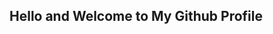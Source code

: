 ## Hello and Welcome to My Github Profile
<!doctype html>
<html>
  <head>
    <style>
      body{
        background-image:url("sukuna.jpeg");
        background-postion: cover;
        bacground-repeat: no-repeat;
        }
    </style>
  </head>
</html>


<!--
**Yohan799/Yohan799** is a ✨ _special_ ✨ repository because its `README.md` (this file) appears on your GitHub profile.

Here are some ideas to get you started:

- 🔭 I’m currently working on ...
- 🌱 I’m currently learning ...
- 👯 I’m looking to collaborate on ...
- 🤔 I’m looking for help with ...
- 💬 Ask me about ...
- 📫 How to reach me: ...
- 😄 Pronouns: ...
- ⚡ Fun fact: ...
-->
